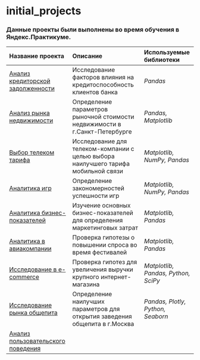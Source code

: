 # initial_projects
### Данные проекты были выполнены во время обучения в Яндекс.Практикуме.

|     Название проекта	    | Описание                                                        | Используемые библиотеки |
| :------------------------ | :-------------------------------------------------------------- | :---------------------- |
| [Анализ кредиторской задолженности](#1Project_Credit_Users_Reliability) | Исследование факторов влияния на кредитоспособность клиентов банка | *Pandas* |
| [Анализ рынка недвижимости](#2Project_Real_Estate_Advertisement)  | Определение параметров рыночной стоимости недвижимости в г.Санкт-Петербурге | *Pandas, Matplotlib* |
| [Выбор телеком тарифа](#3Project_Telecom_Tariff_Choice) | Исследование для телеком-компании с целью выбора наилучшего тарифа мобильной связи | *Matplotlib, NumPy, Pandas*| 
| [Аналитика игр](#4Project_Games_Analytics) | Определение закономерностей успешности игр | *Matplotlib, NumPy, Pandas*| 
| [Аналитика бизнес-показателей](#5Project_Business_Rates_Analysis) | Изучение основных бизнес-показателей для определения маркетинговых затрат | *Matplotlib, Pandas* |
| [Аналитика в авиакомпании](#6Project_Air_Company_Analytics) | Проверка гипотезы о повышении спроса во время фестивалей | *Matplotlib, Pandas* |
| [Исследование в e-commerce](#7Project_E-shop_Analytics) | Проверка гипотез для увеличения выручки крупного интернет-магазина | *Matplotlib, Pandas, Python, SciPy* |
| [Исследование рынка общепита](#8Project_Food_Start-up) | Определение наилучших параметров для открытия заведения общепита в г.Москва | *Pandas, Plotly, Python, Seaborn*|
| [Анализ пользовательского поведения](#9Project_Users_Interaction) |






